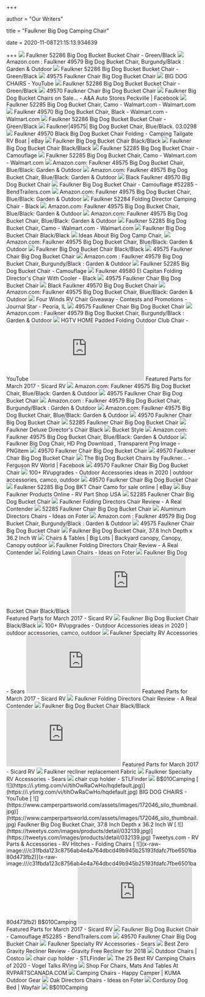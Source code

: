 +++
        
author = "Our Writers"
        
title = "Faulkner Big Dog Camping Chair"
        
date = 2020-11-08T21:15:13.934639
        
+++
[ ![](https://www.rvupgradestore.com/v/vspfiles/photos/03-2141-2T.jpg)](https://www.rvupgradestore.com/v/vspfiles/photos/03-2141-2T.jpg) Faulkner 52286 Big Dog Bucket Bucket Chair - Green/Black
[ ![](https://images-na.ssl-images-amazon.com/images/I/81K-HzScWWL._AC_SL1500_.jpg)](https://images-na.ssl-images-amazon.com/images/I/81K-HzScWWL._AC_SL1500_.jpg) Amazon.com : Faulkner 49579 Big Dog Bucket Chair, Burgundy/Black : Garden &  Outdoor
[ ![](https://cdn3.volusion.com/dxylq.nruds/v/vspfiles/photos/03-2141-5.jpg?v-cache=1494835309)](https://cdn3.volusion.com/dxylq.nruds/v/vspfiles/photos/03-2141-5.jpg?v-cache=1494835309) Faulkner 52286 Big Dog Bucket Bucket Chair - Green/Black
[ ![](https://www.rvautoparts.com/assets/images/49575-4.jpg)](https://www.rvautoparts.com/assets/images/49575-4.jpg) 49575 Faulkner Chair Big Dog Bucket Chair
[ ![](https://i.ytimg.com/vi/tihOwRaCwHo/maxresdefault.jpg)](https://i.ytimg.com/vi/tihOwRaCwHo/maxresdefault.jpg) BIG DOG CHAIRS - YouTube
[ ![](https://cdn3.volusion.com/dxylq.nruds/v/vspfiles/photos/03-2141-6.jpg?v-cache=1494835309)](https://cdn3.volusion.com/dxylq.nruds/v/vspfiles/photos/03-2141-6.jpg?v-cache=1494835309) Faulkner 52286 Big Dog Bucket Bucket Chair - Green/Black
[ ![](https://www.rvautoparts.com/assets/images/49570-9.jpg)](https://www.rvautoparts.com/assets/images/49570-9.jpg) 49570 Faulkner Chair Big Dog Bucket Chair
[ ![](https://lookaside.fbsbx.com/lookaside/crawler/media/?media_id=2220123774873042)](https://lookaside.fbsbx.com/lookaside/crawler/media/?media_id=2220123774873042) Faulkner Big Dog Bucket Chairs on Sale... - A&A Auto Stores Peckville |  Facebook
[ ![](https://i5.walmartimages.com/asr/f2054134-942b-436c-b55c-8c5b2c254527_1.1dfb19c34b66788d41bd51e500199971.jpeg)](https://i5.walmartimages.com/asr/f2054134-942b-436c-b55c-8c5b2c254527_1.1dfb19c34b66788d41bd51e500199971.jpeg) Faulkner 52285 Big Dog Bucket Chair&#44; Camo - Walmart.com - Walmart.com
[ ![](https://i5.walmartimages.com/asr/b80a74bc-2b5b-4330-b5d8-3d3349326403_1.9d79fb078efd5159f098d156f80e3676.jpeg)](https://i5.walmartimages.com/asr/b80a74bc-2b5b-4330-b5d8-3d3349326403_1.9d79fb078efd5159f098d156f80e3676.jpeg) Faulkner 49570 Big Dog Bucket Chair, Black - Walmart.com - Walmart.com
[ ![](https://cdn3.volusion.com/dxylq.nruds/v/vspfiles/photos/03-2141-3.jpg?v-cache=1494835309)](https://cdn3.volusion.com/dxylq.nruds/v/vspfiles/photos/03-2141-3.jpg?v-cache=1494835309) Faulkner 52286 Big Dog Bucket Bucket Chair - Green/Black
[ ![](https://cdn-tp1.mozu.com/17063-26403/cms/26403/files/03.0298-1.jpg)](https://cdn-tp1.mozu.com/17063-26403/cms/26403/files/03.0298-1.jpg) Faulkner|49575| Big Dog Bucket Chair, Blue/Black. 03.0298
[ ![](https://i.ebayimg.com/images/g/fxoAAOSwvGlaaOK1/s-l400.jpg)](https://i.ebayimg.com/images/g/fxoAAOSwvGlaaOK1/s-l400.jpg) Faulkner 49570 Black Big Dog Bucket Chair Folding - Camping Tailgate RV  Boat | eBay
[ ![](https://www.rvpartscountry.com/assets/images/49580.jpg)](https://www.rvpartscountry.com/assets/images/49580.jpg) Faulkner Big Dog Bucket Chair Black/Black
[ ![](https://www.rvpartscountry.com/assets/images/495802.jpg)](https://www.rvpartscountry.com/assets/images/495802.jpg) Faulkner Big Dog Bucket Chair Black/Black
[ ![](https://cdn3.volusion.com/dxylq.nruds/v/vspfiles/photos/03-2140-6.jpg?v-cache=1494835309)](https://cdn3.volusion.com/dxylq.nruds/v/vspfiles/photos/03-2140-6.jpg?v-cache=1494835309) Faulkner 52285 Big Dog Bucket Chair - Camouflage
[ ![](https://i5.walmartimages.com/asr/bcc57300-733a-4be3-9b00-4156ee24f477_1.e4ff6e96f04811e4d347c91075c1d1c2.jpeg?odnWidth=282&odnHeight=282&odnBg=ffffff)](https://i5.walmartimages.com/asr/bcc57300-733a-4be3-9b00-4156ee24f477_1.e4ff6e96f04811e4d347c91075c1d1c2.jpeg?odnWidth=282&odnHeight=282&odnBg=ffffff) Faulkner 52285 Big Dog Bucket Chair&#44; Camo - Walmart.com - Walmart.com
[ ![](https://m.media-amazon.com/images/I/61HtJXKz0vL._AC_UL400_.jpg)](https://m.media-amazon.com/images/I/61HtJXKz0vL._AC_UL400_.jpg) Amazon.com: Faulkner 49575 Big Dog Bucket Chair, Blue/Black: Garden &  Outdoor
[ ![](https://m.media-amazon.com/images/I/71U-RRdQUGL._AC_UL400_.jpg)](https://m.media-amazon.com/images/I/71U-RRdQUGL._AC_UL400_.jpg) Amazon.com: Faulkner 49575 Big Dog Bucket Chair, Blue/Black: Garden &  Outdoor
[ ![](https://www.rvautoparts.com/assets/images/49570-5.jpg)](https://www.rvautoparts.com/assets/images/49570-5.jpg) Black Faulkner 49570 Big Dog Bucket Chair
[ ![](https://cdn11.bigcommerce.com/s-n4cjl/images/stencil/1280x1280/products/185588/750649/Faulkner_52285_image_2__63012.1544834076.jpg?c=2)](https://cdn11.bigcommerce.com/s-n4cjl/images/stencil/1280x1280/products/185588/750649/Faulkner_52285_image_2__63012.1544834076.jpg?c=2) Faulkner Big Dog Bucket Chair - Camouflage #52285 - BendTrailers.com
[ ![](https://m.media-amazon.com/images/I/61aEyFZkhuL._AC_UL400_.jpg)](https://m.media-amazon.com/images/I/61aEyFZkhuL._AC_UL400_.jpg) Amazon.com: Faulkner 49575 Big Dog Bucket Chair, Blue/Black: Garden &  Outdoor
[ ![](https://cdn3.volusion.com/dxylq.nruds/v/vspfiles/photos/03-2139-2.jpg?v-cache=1494835309)](https://cdn3.volusion.com/dxylq.nruds/v/vspfiles/photos/03-2139-2.jpg?v-cache=1494835309) Faulkner 52284 Folding Director Camping Chair - Black
[ ![](https://m.media-amazon.com/images/I/61U9tHxADVL._AC_UL400_.jpg)](https://m.media-amazon.com/images/I/61U9tHxADVL._AC_UL400_.jpg) Amazon.com: Faulkner 49575 Big Dog Bucket Chair, Blue/Black: Garden &  Outdoor
[ ![](https://m.media-amazon.com/images/I/51jQqycF+aL._AC_UL400_.jpg)](https://m.media-amazon.com/images/I/51jQqycF+aL._AC_UL400_.jpg) Amazon.com: Faulkner 49575 Big Dog Bucket Chair, Blue/Black: Garden &  Outdoor
[ ![](https://i5.walmartimages.com/asr/21c01a2a-6dec-42ad-a410-8a01492af13c_1.f5093d8671ca231e190d077280b82835.jpeg?odnWidth=282&odnHeight=282&odnBg=ffffff)](https://i5.walmartimages.com/asr/21c01a2a-6dec-42ad-a410-8a01492af13c_1.f5093d8671ca231e190d077280b82835.jpeg?odnWidth=282&odnHeight=282&odnBg=ffffff) Faulkner 52285 Big Dog Bucket Chair&#44; Camo - Walmart.com - Walmart.com
[ ![](https://www.rvpartscountry.com/assets/images/495804.jpg)](https://www.rvpartscountry.com/assets/images/495804.jpg) Faulkner Big Dog Bucket Chair Black/Black
[ ![](https://i.ebayimg.com/images/g/5AUAAOSwp~pdTIQo/s-l300.jpg)](https://i.ebayimg.com/images/g/5AUAAOSwp~pdTIQo/s-l300.jpg) Ideas About Big Dog Camp Chair,
[ ![](https://m.media-amazon.com/images/I/71FQn8hI2SL._AC_UL400_.jpg)](https://m.media-amazon.com/images/I/71FQn8hI2SL._AC_UL400_.jpg) Amazon.com: Faulkner 49575 Big Dog Bucket Chair, Blue/Black: Garden &  Outdoor
[ ![](https://www.rvpartscountry.com/assets/images/495803.jpg)](https://www.rvpartscountry.com/assets/images/495803.jpg) Faulkner Big Dog Bucket Chair Black/Black
[ ![](https://www.rvautoparts.com/assets/images/49582-9.jpg)](https://www.rvautoparts.com/assets/images/49582-9.jpg) 49575 Faulkner Chair Big Dog Bucket Chair
[ ![](https://images-na.ssl-images-amazon.com/images/I/71Y4NmtQCCL._AC_UL160_SR160,160_.jpg)](https://images-na.ssl-images-amazon.com/images/I/71Y4NmtQCCL._AC_UL160_SR160,160_.jpg) Amazon.com : Faulkner 49579 Big Dog Bucket Chair, Burgundy/Black : Garden &  Outdoor
[ ![](https://cdn3.volusion.com/dxylq.nruds/v/vspfiles/photos/03-2140-3.jpg?v-cache=1494835309)](https://cdn3.volusion.com/dxylq.nruds/v/vspfiles/photos/03-2140-3.jpg?v-cache=1494835309) Faulkner 52285 Big Dog Bucket Chair - Camouflage
[ ![](https://cdn3.volusion.com/dxylq.nruds/v/vspfiles/photos/03-0313-2.jpg?v-cache=1516782278)](https://cdn3.volusion.com/dxylq.nruds/v/vspfiles/photos/03-0313-2.jpg?v-cache=1516782278) Faulkner 49580 El Capitan Folding Director's Chair With Cooler - Black
[ ![](https://www.rvautoparts.com/assets/images/49597.jpg)](https://www.rvautoparts.com/assets/images/49597.jpg) 49575 Faulkner Chair Big Dog Bucket Chair
[ ![](https://bigdaddysparts.com/assets/images/screen%20shot%202019-09-04%20at%2021408%20pm.png)](https://bigdaddysparts.com/assets/images/screen%20shot%202019-09-04%20at%2021408%20pm.png) Black Faulkner 49570 Big Dog Bucket Chair
[ ![](https://images-na.ssl-images-amazon.com/images/I/913K4A5n3fL._AC_UL160_SR160,160_.jpg)](https://images-na.ssl-images-amazon.com/images/I/913K4A5n3fL._AC_UL160_SR160,160_.jpg) Amazon.com: Faulkner 49575 Big Dog Bucket Chair, Blue/Black: Garden &  Outdoor
[ ![](https://media.secondstreetapp.com/1801408)](https://media.secondstreetapp.com/1801408) Four Winds RV Chair Giveaway - Contests and Promotions - Journal Star -  Peoria, IL
[ ![](https://www.rvautoparts.com/assets/images/FC630-68014XL-5.jpg)](https://www.rvautoparts.com/assets/images/FC630-68014XL-5.jpg) 49575 Faulkner Chair Big Dog Bucket Chair
[ ![](https://images-na.ssl-images-amazon.com/images/I/61w9cQe6AeL._AC_UL320_SR262,320_.jpg)](https://images-na.ssl-images-amazon.com/images/I/61w9cQe6AeL._AC_UL320_SR262,320_.jpg) Amazon.com : Faulkner 49579 Big Dog Bucket Chair, Burgundy/Black : Garden &  Outdoor
[ ![](https://i.ytimg.com/vi/Y_aY9d9Z4Ew/hqdefault.jpg)](https://i.ytimg.com/vi/Y_aY9d9Z4Ew/hqdefault.jpg) HGTV HOME Padded Folding Outdoor Club Chair - YouTube
[ ![](https://www.sicardrv.com/assets/images/imgsrc.php?src=http://cc.sps101.com/uploads/4000/blog/BlogPosts/2017/03-FeaturedParts/faulkner_camo-folding-tub-chair.jpg&save-as=jpg&q=50&w=844&no-upscale)](https://www.sicardrv.com/assets/images/imgsrc.php?src=http://cc.sps101.com/uploads/4000/blog/BlogPosts/2017/03-FeaturedParts/faulkner_camo-folding-tub-chair.jpg&save-as=jpg&q=50&w=844&no-upscale) Featured Parts for March 2017 - Sicard RV
[ ![](https://images-na.ssl-images-amazon.com/images/I/61lLieZ1swL._AC_UL160_SR160,160_.jpg)](https://images-na.ssl-images-amazon.com/images/I/61lLieZ1swL._AC_UL160_SR160,160_.jpg) Amazon.com: Faulkner 49575 Big Dog Bucket Chair, Blue/Black: Garden &  Outdoor
[ ![](https://www.rvautoparts.com/assets/images/FC630-68014-8.jpg)](https://www.rvautoparts.com/assets/images/FC630-68014-8.jpg) 49575 Faulkner Chair Big Dog Bucket Chair
[ ![](https://images-na.ssl-images-amazon.com/images/I/71Tr3STcbRL._AC_UL160_SR160,160_.jpg)](https://images-na.ssl-images-amazon.com/images/I/71Tr3STcbRL._AC_UL160_SR160,160_.jpg) Amazon.com : Faulkner 49579 Big Dog Bucket Chair, Burgundy/Black : Garden &  Outdoor
[ ![](https://images-na.ssl-images-amazon.com/images/I/81Z5JO1hj2L._AC_UL160_SR160,160_.jpg)](https://images-na.ssl-images-amazon.com/images/I/81Z5JO1hj2L._AC_UL160_SR160,160_.jpg) Amazon.com: Faulkner 49575 Big Dog Bucket Chair, Blue/Black: Garden &  Outdoor
[ ![](https://www.rvautoparts.com/assets/images/49570-8.jpg)](https://www.rvautoparts.com/assets/images/49570-8.jpg) 49570 Faulkner Chair Big Dog Bucket Chair
[ ![](https://www.rvautoparts.com/assets/images/52285-5.jpg)](https://www.rvautoparts.com/assets/images/52285-5.jpg) 52285 Faulkner Chair Big Dog Bucket Chair
[ ![](https://bigdaddysparts.com/assets/images/030487.jpg)](https://bigdaddysparts.com/assets/images/030487.jpg) Faulkner Deluxe Director's Chair Black
[ ![](https://crestview.priorityrvonlineparts.com/content/images/thumbs/0005308_415.jpg)](https://crestview.priorityrvonlineparts.com/content/images/thumbs/0005308_415.jpg) Bucket Style
[ ![](https://images-na.ssl-images-amazon.com/images/I/915pYc%2BlIVL._AC_UL320_SR262,320_.jpg)](https://images-na.ssl-images-amazon.com/images/I/915pYc%2BlIVL._AC_UL320_SR262,320_.jpg) Amazon.com: Faulkner 49575 Big Dog Bucket Chair, Blue/Black: Garden &  Outdoor
[ ![](https://www.pngitem.com/pimgs/m/352-3525651_faulkner-big-dog-chair-hd-png-download.png)](https://www.pngitem.com/pimgs/m/352-3525651_faulkner-big-dog-chair-hd-png-download.png) Faulkner Big Dog Chair, HD Png Download , Transparent Png Image - PNGitem
[ ![](https://www.rvautoparts.com/assets/images/49569%20-%20Current%20Item%20New%20Photo-1.jpg)](https://www.rvautoparts.com/assets/images/49569%20-%20Current%20Item%20New%20Photo-1.jpg) 49570 Faulkner Chair Big Dog Bucket Chair
[ ![](https://www.rvautoparts.com/assets/images/FC630-68014XL-7.jpg)](https://www.rvautoparts.com/assets/images/FC630-68014XL-7.jpg) 49570 Faulkner Chair Big Dog Bucket Chair
[ ![](https://lookaside.fbsbx.com/lookaside/crawler/media/?media_id=1356219884520017)](https://lookaside.fbsbx.com/lookaside/crawler/media/?media_id=1356219884520017) The Big Dog Bucket Chairs by Faulkner... - Ferguson RV World | Facebook
[ ![](https://www.rvautoparts.com/assets/images/FC630-68014-9.jpg)](https://www.rvautoparts.com/assets/images/FC630-68014-9.jpg) 49570 Faulkner Chair Big Dog Bucket Chair
[ ![](https://i.pinimg.com/236x/fc/74/34/fc7434ccb06e5b55a31435f2fe39f4ba.jpg)](https://i.pinimg.com/236x/fc/74/34/fc7434ccb06e5b55a31435f2fe39f4ba.jpg) 100+ RVupgrades - Outdoor Accessories ideas in 2020 | outdoor accessories,  camco, outdoor
[ ![](https://www.rvautoparts.com/assets/images/FC630-68014-3.jpg)](https://www.rvautoparts.com/assets/images/FC630-68014-3.jpg) 49570 Faulkner Chair Big Dog Bucket Chair
[ ![](https://i.ebayimg.com/images/g/8FkAAOSwqUddeQ1p/s-l500.jpg)](https://i.ebayimg.com/images/g/8FkAAOSwqUddeQ1p/s-l500.jpg) Faulkner 52285 Big Dog BKT Chair Camo for sale online | eBay
[ ![](https://rvpartshop.com/598833-medium_default/faulkner-dakota-folding-rocking-chair-blue-black-49598.jpg)](https://rvpartshop.com/598833-medium_default/faulkner-dakota-folding-rocking-chair-blue-black-49598.jpg) Buy Faulkner Products Online - RV Part Shop USA
[ ![](https://www.rvautoparts.com/assets/images/52283-6.jpg)](https://www.rvautoparts.com/assets/images/52283-6.jpg) 52285 Faulkner Chair Big Dog Bucket Chair
[ ![](https://mybestcampstuff.com/wp-content/uploads/2020/07/Untitled-design-2020-07-09T130614.790.jpg)](https://mybestcampstuff.com/wp-content/uploads/2020/07/Untitled-design-2020-07-09T130614.790.jpg) Faulkner Folding Directors Chair Review - A Real Contender
[ ![](https://www.rvautoparts.com/assets/images/52284-9.jpg)](https://www.rvautoparts.com/assets/images/52284-9.jpg) 52285 Faulkner Chair Big Dog Bucket Chair
[ ![](https://foter.com/photos/220/faulkner-aluminum-director-chair-with-folding-tray-and-cup-holder-black.jpg?s=pi)](https://foter.com/photos/220/faulkner-aluminum-director-chair-with-folding-tray-and-cup-holder-black.jpg?s=pi) Aluminum Directors Chairs - Ideas on Foter
[ ![](https://images-na.ssl-images-amazon.com/images/I/71MFqMgPW6L._CR0,204,1224,1224_UX175.jpg)](https://images-na.ssl-images-amazon.com/images/I/71MFqMgPW6L._CR0,204,1224,1224_UX175.jpg) Amazon.com : Faulkner 49579 Big Dog Bucket Chair, Burgundy/Black : Garden &  Outdoor
[ ![](https://www.rvautoparts.com/assets/images/46502.jpg)](https://www.rvautoparts.com/assets/images/46502.jpg) 49575 Faulkner Chair Big Dog Bucket Chair
[ ![](https://www.camperpartsworld.com/assets/images/graphics/179/250/179158_silo.jpg)](https://www.camperpartsworld.com/assets/images/graphics/179/250/179158_silo.jpg) Faulkner Big Dog Bucket Chair, 37.8 Inch Depth x 36.2 Inch W
[ ![](https://i.pinimg.com/originals/5c/e4/35/5ce435c1f10a37f2d2bf8f446c23be9f.jpg)](https://i.pinimg.com/originals/5c/e4/35/5ce435c1f10a37f2d2bf8f446c23be9f.jpg) Chairs & Tables | Big Lots | Backyard canopy, Canopy, Canopy outdoor
[ ![](https://mybestcampstuff.com/wp-content/uploads/2020/07/Folding-Directors-Chair-e1594811302762.png)](https://mybestcampstuff.com/wp-content/uploads/2020/07/Folding-Directors-Chair-e1594811302762.png) Faulkner Folding Directors Chair Review - A Real Contender
[ ![](https://foter.com/photos/224/faulkner-aluminum-director-chair-with-folding-tray-and-cup-holder-blue.jpg?s=pi)](https://foter.com/photos/224/faulkner-aluminum-director-chair-with-folding-tray-and-cup-holder-blue.jpg?s=pi) Folding Lawn Chairs - Ideas on Foter
[ ![](https://www.rvpartscountry.com/thumbnail.asp?file=assets/images/13-6506_thumbnail.jpg&maxx=0&maxy=150)](https://www.rvpartscountry.com/thumbnail.asp?file=assets/images/13-6506_thumbnail.jpg&maxx=0&maxy=150) Faulkner Big Dog Bucket Chair Black/Black
[ ![](https://www.sicardrv.com/assets/images/imgsrc.php?src=http://cc.sps101.com/uploads/4000/blog/BlogPosts/2017/03-FeaturedParts/ciao-baby_portable-high-chair.jpg&save-as=jpg&q=50&w=844&no-upscale)](https://www.sicardrv.com/assets/images/imgsrc.php?src=http://cc.sps101.com/uploads/4000/blog/BlogPosts/2017/03-FeaturedParts/ciao-baby_portable-high-chair.jpg&save-as=jpg&q=50&w=844&no-upscale) Featured Parts for March 2017 - Sicard RV
[ ![](https://www.rvpartscountry.com/thumbnail.asp?file=assets/images/graphics/172/250/172048_silo.jpg&maxx=0&maxy=150)](https://www.rvpartscountry.com/thumbnail.asp?file=assets/images/graphics/172/250/172048_silo.jpg&maxx=0&maxy=150) Faulkner Big Dog Bucket Chair Black/Black
[ ![](https://i.pinimg.com/236x/bb/eb/16/bbeb16a28c164d4e750ba40d90629b99.jpg)](https://i.pinimg.com/236x/bb/eb/16/bbeb16a28c164d4e750ba40d90629b99.jpg) 100+ RVupgrades - Outdoor Accessories ideas in 2020 | outdoor accessories,  camco, outdoor
[ ![](https://c.shld.net/rpx/i/s/pi/mp/38510/prod_11782802625?src=https%3A%2F%2Fwww.wcpdiesel.com%2Fimages%2FCAMOVE%2FCAMOVE%2FFLK_46322.jpg&d=73b6d59de85856d6df3af8184cc51b0d826679f4&hei=245&wid=245&op_sharpen=1&qlt=85)](https://c.shld.net/rpx/i/s/pi/mp/38510/prod_11782802625?src=https%3A%2F%2Fwww.wcpdiesel.com%2Fimages%2FCAMOVE%2FCAMOVE%2FFLK_46322.jpg&d=73b6d59de85856d6df3af8184cc51b0d826679f4&hei=245&wid=245&op_sharpen=1&qlt=85) Faulkner Specialty RV Accessories - Sears
[ ![](https://www.sicardrv.com/assets/images/imgsrc.php?src=http://cc.sps101.com/uploads/4000/blog/BlogPosts/2017/03-FeaturedParts/courtyard-creations_folding-rocking-chair.jpg&save-as=jpg&q=50&w=844&no-upscale)](https://www.sicardrv.com/assets/images/imgsrc.php?src=http://cc.sps101.com/uploads/4000/blog/BlogPosts/2017/03-FeaturedParts/courtyard-creations_folding-rocking-chair.jpg&save-as=jpg&q=50&w=844&no-upscale) Featured Parts for March 2017 - Sicard RV
[ ![](https://mybestcampstuff.com/wp-content/uploads/2020/07/Untitled-design-2020-07-09T130300.610.png)](https://mybestcampstuff.com/wp-content/uploads/2020/07/Untitled-design-2020-07-09T130300.610.png) Faulkner Folding Directors Chair Review - A Real Contender
[ ![](https://www.rvpartscountry.com/thumbnail.asp?file=assets/images/graphics/172/250/172053_silo.jpg&maxx=0&maxy=150)](https://www.rvpartscountry.com/thumbnail.asp?file=assets/images/graphics/172/250/172053_silo.jpg&maxx=0&maxy=150) Faulkner Big Dog Bucket Chair Black/Black
[ ![](https://www.sicardrv.com/assets/images/imgsrc.php?src=http://cc.sps101.com/uploads/4000/blog/BlogPosts/2017/03-FeaturedParts/courtyard-creations_folding-deck-chair.jpg&save-as=jpg&q=50&w=844&no-upscale)](https://www.sicardrv.com/assets/images/imgsrc.php?src=http://cc.sps101.com/uploads/4000/blog/BlogPosts/2017/03-FeaturedParts/courtyard-creations_folding-deck-chair.jpg&save-as=jpg&q=50&w=844&no-upscale) Featured Parts for March 2017 - Sicard RV
[ ![](https://img.fabricgateway.com/2d/2d9661f03545df86678dd83e2617c2f3.jpeg)](https://img.fabricgateway.com/2d/2d9661f03545df86678dd83e2617c2f3.jpeg) Faulkner recliner replacement Fabric
[ ![](https://c.shld.net/rpx/i/s/pi/mp/38510/prod_11782811425?src=https%3A%2F%2Fwww.wcpdiesel.com%2Fimages%2FCAMOVE%2FCAMOVE%2FFLK_52302.jpg&d=932805efed375010abef6f94e6c6143a36ca74ab&hei=245&wid=245&op_sharpen=1&qlt=85)](https://c.shld.net/rpx/i/s/pi/mp/38510/prod_11782811425?src=https%3A%2F%2Fwww.wcpdiesel.com%2Fimages%2FCAMOVE%2FCAMOVE%2FFLK_52302.jpg&d=932805efed375010abef6f94e6c6143a36ca74ab&hei=245&wid=245&op_sharpen=1&qlt=85) Faulkner Specialty RV Accessories - Sears
[ ![](https://storage.googleapis.com/stlfinder/245/cup-holder-for-faulkner-big-boy-folding-chair-2KN9xs48_200.jpg)](https://storage.googleapis.com/stlfinder/245/cup-holder-for-faulkner-big-boy-folding-chair-2KN9xs48_200.jpg) chair cup holder - STLFinder
[ ![](x-raw-image:///f49ea568f898edfd10b4e658a25e5e713d64ff82e645e6441a3be28e67fd486d)](x-raw-image:///f49ea568f898edfd10b4e658a25e5e713d64ff82e645e6441a3be28e67fd486d) B$010Camping
[ ![](https://i.ytimg.com/vi/tihOwRaCwHo/hqdefault.jpg)](https://i.ytimg.com/vi/tihOwRaCwHo/hqdefault.jpg) BIG DOG CHAIRS - YouTube
[ ![](https://www.camperpartsworld.com/assets/images/172046_silo_thumbnail.jpg)](https://www.camperpartsworld.com/assets/images/172046_silo_thumbnail.jpg) Faulkner Big Dog Bucket Chair, 37.8 Inch Depth x 36.2 Inch W
[ ![](https://tweetys.com/images/products/detail/032139.jpg)](https://tweetys.com/images/products/detail/032139.jpg) Tweetys.com - RV Parts & Accessories - RV Hitches - Folding Chairs
[ ![](x-raw-image:///c31fbda123c8756ab4e4a764dbcd49b945b25193fdafc7fbe6501ba80d473fb2)](x-raw-image:///c31fbda123c8756ab4e4a764dbcd49b945b25193fdafc7fbe6501ba80d473fb2) B$010Camping
[ ![](https://www.sicardrv.com/assets/images/imgsrc.php?src=http://cc.sps101.com/uploads/4000/blog/campfire-defender-844_1431.jpg&save-as=jpg&q=40&w=400)](https://www.sicardrv.com/assets/images/imgsrc.php?src=http://cc.sps101.com/uploads/4000/blog/campfire-defender-844_1431.jpg&save-as=jpg&q=40&w=400) Featured Parts for March 2017 - Sicard RV
[ ![](https://cdn11.bigcommerce.com/s-n4cjl/images/stencil/500x659/products/186735/885757/Valterra_T1003DSPB_image_1__54623.1579134801.jpg?c=2)](https://cdn11.bigcommerce.com/s-n4cjl/images/stencil/500x659/products/186735/885757/Valterra_T1003DSPB_image_1__54623.1579134801.jpg?c=2) Faulkner Big Dog Bucket Chair - Camouflage #52285 - BendTrailers.com
[ ![](https://www.rvautoparts.com/assets/images/45638.jpg)](https://www.rvautoparts.com/assets/images/45638.jpg) 49570 Faulkner Chair Big Dog Bucket Chair
[ ![](https://c.shld.net/rpx/i/s/pi/mp/38510/prod_11782812225?src=https%3A%2F%2Fwww.wcpdiesel.com%2Fimages%2FCAMOVE%2FCAMOVE%2FFLK_68845.jpg&d=7d4afb05e3701916545c112e66929888cdc66622&hei=245&wid=245&op_sharpen=1&qlt=85)](https://c.shld.net/rpx/i/s/pi/mp/38510/prod_11782812225?src=https%3A%2F%2Fwww.wcpdiesel.com%2Fimages%2FCAMOVE%2FCAMOVE%2FFLK_68845.jpg&d=7d4afb05e3701916545c112e66929888cdc66622&hei=245&wid=245&op_sharpen=1&qlt=85) Faulkner Specialty RV Accessories - Sears
[ ![](https://www.healthbestreviews.com/wp-content/uploads/2015/06/51zJBxJxCmL.jpg)](https://www.healthbestreviews.com/wp-content/uploads/2015/06/51zJBxJxCmL.jpg) Best Zero Gravity Recliner Review - Gravity Free Recliner for 2018
[ ![](https://images.costco-static.com/ImageDelivery/imageService?profileId=12026540&imageId=100423352-847__1&recipeName=350)](https://images.costco-static.com/ImageDelivery/imageService?profileId=12026540&imageId=100423352-847__1&recipeName=350) Outdoor Chairs | Costco
[ ![](https://storage.googleapis.com/stlfinder/279/wheel-chair-cup-holder-OcQQnUy6_200.jpg)](https://storage.googleapis.com/stlfinder/279/wheel-chair-cup-holder-OcQQnUy6_200.jpg) chair cup holder - STLFinder
[ ![](https://vogeltalksrving.com/wp-content/uploads/2020/08/AmazonBasics-Portable-Camping-Chair.jpg)](https://vogeltalksrving.com/wp-content/uploads/2020/08/AmazonBasics-Portable-Camping-Chair.jpg) The 25 Best RV Camping Chairs of 2020 - Vogel Talks RVing
[ ![](https://www.rvpartscanada.com/storage/app/public/product/camping-chair-mings-mark-zero-gravity-recliner-xl-blue-N6J1.jpg)](https://www.rvpartscanada.com/storage/app/public/product/camping-chair-mings-mark-zero-gravity-recliner-xl-blue-N6J1.jpg) Shop For Chairs, Mats And Tables At RVPARTSCANADA.COM
[ ![](https://www.kumaoutdoorgear.com/images/products/cropped/190718112131.jpg)](https://www.kumaoutdoorgear.com/images/products/cropped/190718112131.jpg) Camping Chairs - Happy Camper | KUMA Outdoor Gear
[ ![](https://foter.com/photos/172/faulkner-the-director-s-chair-black.jpg?s=pi)](https://foter.com/photos/172/faulkner-the-director-s-chair-black.jpg?s=pi) Oak Directors Chairs - Ideas on Foter
[ ![](https://secure.img1-fg.wfcdn.com/im/25853317/resize-h600-w600%5Ecompr-r85/1032/103209784/Stahlman+Super+Plush+Corduroy+Sherpa+Cuddler+Pet+Bolster.jpg)](https://secure.img1-fg.wfcdn.com/im/25853317/resize-h600-w600%5Ecompr-r85/1032/103209784/Stahlman+Super+Plush+Corduroy+Sherpa+Cuddler+Pet+Bolster.jpg) Corduroy Dog Bed | Wayfair
[ ![](x-raw-image:///f56003db6b7c569ca081bc94ff03ab83d69b7e61430f1b37458b3c59144d6dbc)](x-raw-image:///f56003db6b7c569ca081bc94ff03ab83d69b7e61430f1b37458b3c59144d6dbc) B$010Camping
